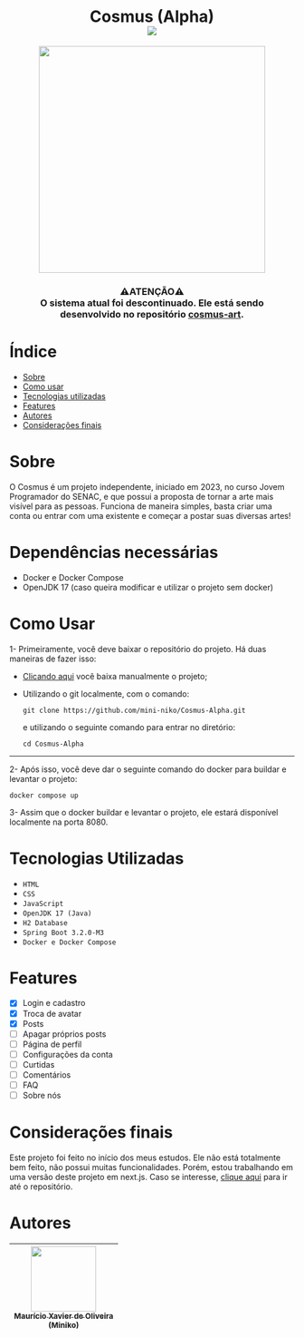 <h1 align="center">
  Cosmus (Alpha) <br/>
  <img loading="lazy" src="http://img.shields.io/static/v1?label=STATUS&message=DESCONTINUADO&color=FF0000&style=for-the-badge"/>
</h1>

<div align="center">
  <img src="https://i.postimg.cc/W4W29xnn/Captura-de-tela-2024-01-28-171242.png" height="400"/>
</div>

<h3 align="center">
  ⚠️ATENÇÃO⚠️<br/>O sistema atual foi descontinuado. Ele está sendo desenvolvido no repositório <a href="https://github.com/mini-niko/cosmus-art" >cosmus-art</a>.
</h3>

# Índice 

* [Sobre](#sobre)
* [Como usar](#como-usar)
* [Tecnologias utilizadas](#tecnologias-utilizadas)
* [Features](#features)
* [Autores](#autores)
* [Considerações finais](#consideracoes-finais)


# Sobre

<p>O Cosmus é um projeto independente, iniciado em 2023, no curso Jovem Programador do SENAC, e que possui a proposta de tornar a arte mais visível para as pessoas. Funciona de maneira simples, basta criar uma conta ou entrar com uma existente e começar a postar suas diversas artes!</p>

# Dependências necessárias
- Docker e Docker Compose
- OpenJDK 17 (caso queira modificar e utilizar o projeto sem docker)

# Como Usar
1- Primeiramente, você deve baixar o repositório do projeto. Há duas maneiras de fazer isso:

- [Clicando aqui](https://github.com/mini-niko/Cosmus-Alpha/archive/refs/heads/main.zip) você baixa manualmente o projeto;

- Utilizando o git localmente, com o comando:
  ```git
  git clone https://github.com/mini-niko/Cosmus-Alpha.git
  ```
  e utilizando o seguinte comando para entrar no diretório:
  ```
  cd Cosmus-Alpha
  ```
---
2- Após isso, você deve dar o seguinte comando do docker para buildar e levantar o projeto:
  ```
  docker compose up
  ```

3- Assim que o docker buildar e levantar o projeto, ele estará disponível localmente na porta 8080.

# Tecnologias Utilizadas

* `HTML`
* `CSS`
* `JavaScript`
* `OpenJDK 17 (Java)`
* `H2 Database`
* `Spring Boot 3.2.0-M3`
* `Docker e Docker Compose`

# Features
- [x] Login e cadastro
- [x] Troca de avatar
- [x] Posts
- [ ] Apagar próprios posts 
- [ ] Página de perfil
- [ ] Configurações da conta
- [ ] Curtidas
- [ ] Comentários
- [ ] FAQ
- [ ] Sobre nós

# Considerações finais
Este projeto foi feito no início dos meus estudos. Ele não está totalmente bem feito, não possui muitas funcionalidades. Porém, estou trabalhando em uma versão deste projeto em next.js. Caso se interesse, [clique aqui](https://github.com/mini-niko/cosmus-art) para ir até o repositório.

# Autores

| [<img loading="lazy" src="https://avatars.githubusercontent.com/u/119255200?v=4" width=115><br><sub>Maurício Xavier de Oliveira<br>(Miniko)</sub>](https://github.com/mini-niko) |
| :---: | 
